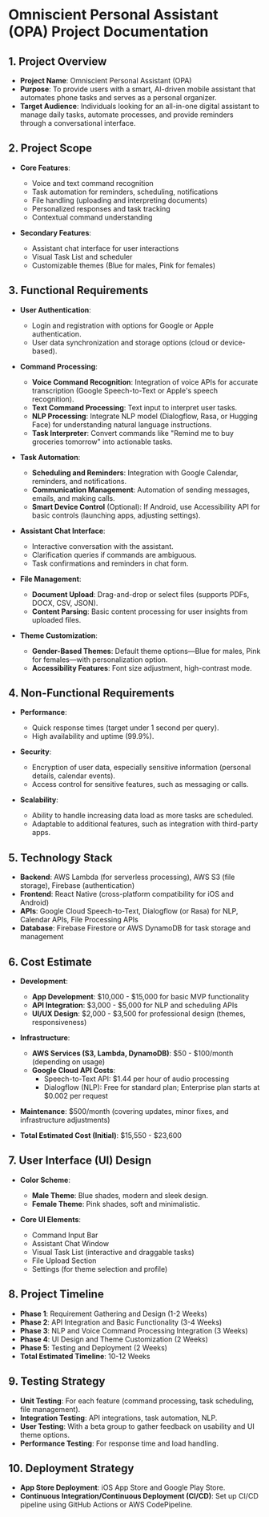 # Omniscient Personal Assistant (OPA) Project Documentation

## 1. Project Overview
- **Project Name**: Omniscient Personal Assistant (OPA)
- **Purpose**: To provide users with a smart, AI-driven mobile assistant that automates phone tasks and serves as a personal organizer.
- **Target Audience**: Individuals looking for an all-in-one digital assistant to manage daily tasks, automate processes, and provide reminders through a conversational interface.

## 2. Project Scope
- **Core Features**:
  - Voice and text command recognition
  - Task automation for reminders, scheduling, notifications
  - File handling (uploading and interpreting documents)
  - Personalized responses and task tracking
  - Contextual command understanding

- **Secondary Features**:
  - Assistant chat interface for user interactions
  - Visual Task List and scheduler
  - Customizable themes (Blue for males, Pink for females)

## 3. Functional Requirements
- **User Authentication**:
  - Login and registration with options for Google or Apple authentication.
  - User data synchronization and storage options (cloud or device-based).

- **Command Processing**:
  - **Voice Command Recognition**: Integration of voice APIs for accurate transcription (Google Speech-to-Text or Apple's speech recognition).
  - **Text Command Processing**: Text input to interpret user tasks.
  - **NLP Processing**: Integrate NLP model (Dialogflow, Rasa, or Hugging Face) for understanding natural language instructions.
  - **Task Interpreter**: Convert commands like "Remind me to buy groceries tomorrow" into actionable tasks.

- **Task Automation**:
  - **Scheduling and Reminders**: Integration with Google Calendar, reminders, and notifications.
  - **Communication Management**: Automation of sending messages, emails, and making calls.
  - **Smart Device Control** (Optional): If Android, use Accessibility API for basic controls (launching apps, adjusting settings).

- **Assistant Chat Interface**:
  - Interactive conversation with the assistant.
  - Clarification queries if commands are ambiguous.
  - Task confirmations and reminders in chat form.

- **File Management**:
  - **Document Upload**: Drag-and-drop or select files (supports PDFs, DOCX, CSV, JSON).
  - **Content Parsing**: Basic content processing for user insights from uploaded files.

- **Theme Customization**:
  - **Gender-Based Themes**: Default theme options—Blue for males, Pink for females—with personalization option.
  - **Accessibility Features**: Font size adjustment, high-contrast mode.

## 4. Non-Functional Requirements
- **Performance**:
  - Quick response times (target under 1 second per query).
  - High availability and uptime (99.9%).

- **Security**:
  - Encryption of user data, especially sensitive information (personal details, calendar events).
  - Access control for sensitive features, such as messaging or calls.

- **Scalability**:
  - Ability to handle increasing data load as more tasks are scheduled.
  - Adaptable to additional features, such as integration with third-party apps.

## 5. Technology Stack
- **Backend**: AWS Lambda (for serverless processing), AWS S3 (file storage), Firebase (authentication)
- **Frontend**: React Native (cross-platform compatibility for iOS and Android)
- **APIs**: Google Cloud Speech-to-Text, Dialogflow (or Rasa) for NLP, Calendar APIs, File Processing APIs
- **Database**: Firebase Firestore or AWS DynamoDB for task storage and management

## 6. Cost Estimate
- **Development**:
  - **App Development**: $10,000 - $15,000 for basic MVP functionality
  - **API Integration**: $3,000 - $5,000 for NLP and scheduling APIs
  - **UI/UX Design**: $2,000 - $3,500 for professional design (themes, responsiveness)
- **Infrastructure**:
  - **AWS Services (S3, Lambda, DynamoDB)**: $50 - $100/month (depending on usage)
  - **Google Cloud API Costs**:
    - Speech-to-Text API: $1.44 per hour of audio processing
    - Dialogflow (NLP): Free for standard plan; Enterprise plan starts at $0.002 per request
- **Maintenance**: $500/month (covering updates, minor fixes, and infrastructure adjustments)

- **Total Estimated Cost (Initial)**: $15,550 - $23,600

## 7. User Interface (UI) Design
- **Color Scheme**:
  - **Male Theme**: Blue shades, modern and sleek design.
  - **Female Theme**: Pink shades, soft and minimalistic.

- **Core UI Elements**:
  - Command Input Bar
  - Assistant Chat Window
  - Visual Task List (interactive and draggable tasks)
  - File Upload Section
  - Settings (for theme selection and profile)

## 8. Project Timeline
- **Phase 1**: Requirement Gathering and Design (1-2 Weeks)
- **Phase 2**: API Integration and Basic Functionality (3-4 Weeks)
- **Phase 3**: NLP and Voice Command Processing Integration (3 Weeks)
- **Phase 4**: UI Design and Theme Customization (2 Weeks)
- **Phase 5**: Testing and Deployment (2 Weeks)
- **Total Estimated Timeline**: 10-12 Weeks

## 9. Testing Strategy
- **Unit Testing**: For each feature (command processing, task scheduling, file management).
- **Integration Testing**: API integrations, task automation, NLP.
- **User Testing**: With a beta group to gather feedback on usability and UI theme options.
- **Performance Testing**: For response time and load handling.

## 10. Deployment Strategy
- **App Store Deployment**: iOS App Store and Google Play Store.
- **Continuous Integration/Continuous Deployment (CI/CD)**: Set up CI/CD pipeline using GitHub Actions or AWS CodePipeline.
